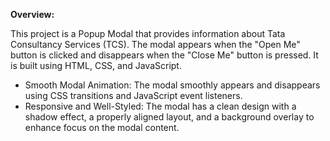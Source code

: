 **Overview:**

This project is a Popup Modal that provides information about Tata Consultancy Services (TCS). The modal appears when the "Open Me" button is clicked and disappears when the "Close Me" button is pressed. It is built using HTML, CSS, and JavaScript.

- Smooth Modal Animation: The modal smoothly appears and disappears using CSS transitions and JavaScript event listeners.
- Responsive and Well-Styled: The modal has a clean design with a shadow effect, a properly aligned layout, and a background overlay to enhance focus on the modal content.
